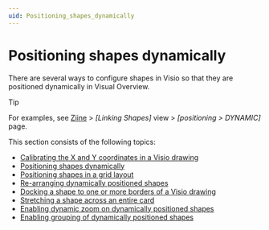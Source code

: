 ```yaml
---
uid: Positioning_shapes_dynamically
---
```


# Positioning shapes dynamically

There are several ways to configure shapes in Visio so that they are positioned dynamically in Visual Overview.

> [!TIP]
> For examples, see [Ziine](xref:ZiineDemoSystem) > *[Linking Shapes]* view > *[positioning > DYNAMIC]* page.

This section consists of the following topics:

- [Calibrating the X and Y coordinates in a Visio drawing](xref:Calibrating_the_X_and_Y_coordinates_in_a_Visio_drawing)
- [Positioning shapes dynamically](xref:Positioning_shapes_dynamically1#positioning-shapes-dynamically)
- [Positioning shapes in a grid layout](xref:Positioning_shapes_in_a_grid_layout)
- [Re-arranging dynamically positioned shapes](xref:Re-arranging_dynamically_positioned_shapes#re-arranging-dynamically-positioned-shapes)
- [Docking a shape to one or more borders of a Visio drawing](xref:Docking_a_shape_to_one_or_more_borders_of_a_Visio_drawing)
- [Stretching a shape across an entire card](xref:Stretching_a_shape_across_an_entire_card)
- [Enabling dynamic zoom on dynamically positioned shapes](xref:Enabling_dynamic_zoom_on_dynamically_positioned_shapes)
- [Enabling grouping of dynamically positioned shapes](xref:Enabling_grouping_of_dynamically_positioned_shapes)

